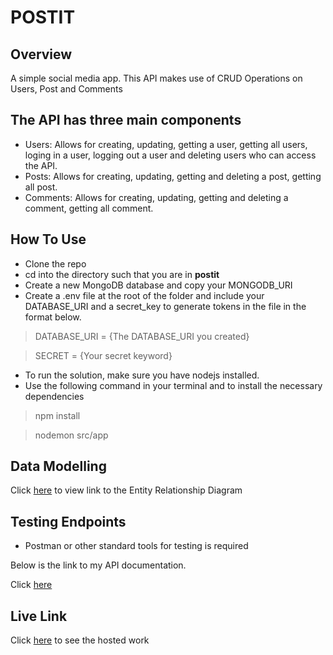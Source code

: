 # POSTIT

## Overview
A simple social media app. This API makes use of CRUD Operations on Users, Post and Comments

## The API has three main components

* Users: Allows for creating, updating, getting a user, getting all users, loging in a user, logging out a user and deleting users who can access the API.
* Posts: Allows for creating, updating, getting and deleting a post, getting all post.
* Comments: Allows for creating, updating, getting and deleting a comment, getting all comment.

## How To Use

* Clone the repo
* cd into the directory such that you are in **postit**
* Create a new MongoDB database and copy your MONGODB_URI
* Create a .env file at the root of the folder and include your DATABASE_URI and a secret_key to generate tokens in the file in the format below.

> DATABASE_URI = {The DATABASE_URI you created}

> SECRET = {Your secret keyword}


* To run the solution, make sure you have nodejs installed.
* Use the following command in your terminal and to install the necessary dependencies

> npm install

> nodemon src/app

## Data Modelling
Click [here](https://drive.google.com/file/d/1z1lSAff_RsuIf8fo75IRZ_x1DlVrd3XF/view?usp=drivesdk) to view link to the Entity Relationship Diagram

## Testing Endpoints
* Postman or other standard tools for testing is required

Below is the link to my API documentation. 

Click [here](https://documenter.getpostman.com/view/25926313/2s93JutNXX)

## Live Link
Click [here](https://postit-vg2m.onrender.com) to see the hosted work
